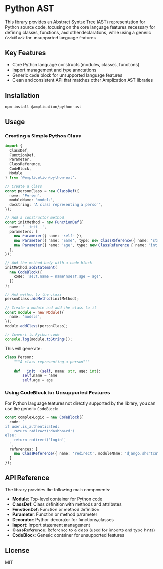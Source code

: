 # Python AST

This library provides an Abstract Syntax Tree (AST) representation for Python source code, focusing on the core language features necessary for defining classes, functions, and other declarations, while using a generic `CodeBlock` for unsupported language features.

## Key Features

- Core Python language constructs (modules, classes, functions)
- Import management and type annotations
- Generic code block for unsupported language features
- Clean and consistent API that matches other Amplication AST libraries

## Installation

```bash
npm install @amplication/python-ast
```

## Usage

### Creating a Simple Python Class

```typescript
import { 
  ClassDef, 
  FunctionDef, 
  Parameter, 
  ClassReference, 
  CodeBlock,
  Module 
} from '@amplication/python-ast';

// Create a class
const personClass = new ClassDef({
  name: 'Person',
  moduleName: 'models',
  docstring: 'A class representing a person',
});

// Add a constructor method
const initMethod = new FunctionDef({
  name: '__init__',
  parameters: [
    new Parameter({ name: 'self' }),
    new Parameter({ name: 'name', type: new ClassReference({ name: 'str' }) }),
    new Parameter({ name: 'age', type: new ClassReference({ name: 'int' }) }),
  ],
});

// Add the method body with a code block
initMethod.addStatement(
  new CodeBlock({
    code: 'self.name = name\nself.age = age',
  })
);

// Add method to the class
personClass.addMethod(initMethod);

// Create a module and add the class to it
const module = new Module({
  name: 'models',
});
module.addClass(personClass);

// Convert to Python code
console.log(module.toString());
```

This will generate:

```python
class Person:
    """A class representing a person"""
    
    def __init__(self, name: str, age: int):
        self.name = name
        self.age = age
```

### Using CodeBlock for Unsupported Features

For Python language features not directly supported by the library, you can use the generic `CodeBlock`:

```typescript
const complexLogic = new CodeBlock({
  code: `
if user.is_authenticated:
    return redirect('dashboard')
else:
    return redirect('login')
  `,
  references: [
    new ClassReference({ name: 'redirect', moduleName: 'django.shortcuts' })
  ]
});
```

## API Reference

The library provides the following main components:

- **Module**: Top-level container for Python code
- **ClassDef**: Class definition with methods and attributes
- **FunctionDef**: Function or method definition
- **Parameter**: Function or method parameter
- **Decorator**: Python decorator for functions/classes
- **Import**: Import statement management
- **ClassReference**: Reference to a class (used for imports and type hints)
- **CodeBlock**: Generic container for unsupported features

## License

MIT 